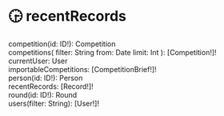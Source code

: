 # 🕞 recentRecords

competition(id: ID!): Competition \
competitions( filter: String from: Date limit: Int ): \[Competition!]! \
currentUser: User \
importableCompetitions: \[CompetitionBrief!]! \
person(id: ID!): Person \
recentRecords: \[Record!]! \
round(id: ID!): Round \
users(filter: String): \[User!]!
